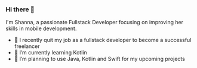 ### Hi there 👋

I'm Shanna, a passionate Fullstack Developer focusing on improving her skills in mobile development. 

- 🔭 I recently quit my job as a fullstack developer to become a successful freelancer
- 🌱 I’m currently learning Kotlin
- 👯 I’m planning to use Java, Kotlin and Swift for my upcoming projects

<!--
**shannaestj/shannaestj** is a ✨ _special_ ✨ repository because its `README.md` (this file) appears on your GitHub profile.


